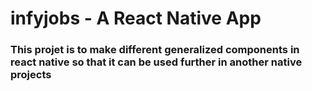 # infyjobs - A React Native App

### This projet is to make different generalized components in react native so that it can be used further in another native projects
